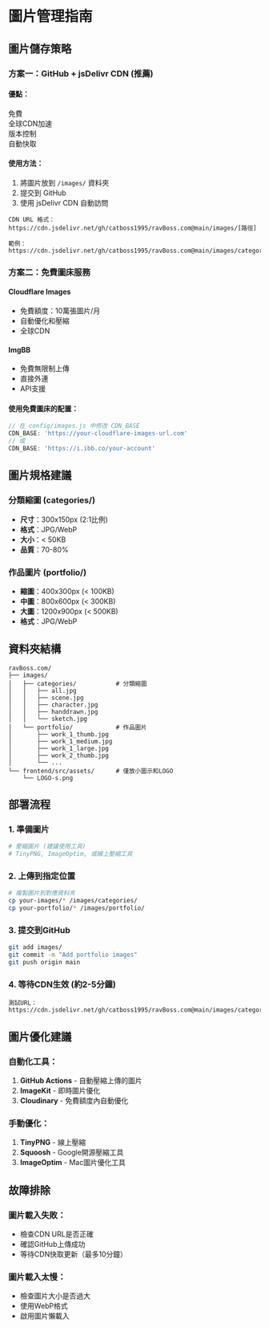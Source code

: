 # 圖片管理指南

## 圖片儲存策略

### 方案一：GitHub + jsDelivr CDN (推薦)

#### 優點：
免費  
全球CDN加速  
版本控制  
自動快取  

#### 使用方法：
1. 將圖片放到 `/images/` 資料夾
2. 提交到 GitHub
3. 使用 jsDelivr CDN 自動訪問

```
CDN URL 格式：
https://cdn.jsdelivr.net/gh/catboss1995/ravBoss.com@main/images/[路徑]

範例：
https://cdn.jsdelivr.net/gh/catboss1995/ravBoss.com@main/images/categories/all.jpg
```

### 方案二：免費圖床服務

#### Cloudflare Images
- 免費額度：10萬張圖片/月
- 自動優化和壓縮
- 全球CDN

#### ImgBB
- 免費無限制上傳
- 直接外連
- API支援

#### 使用免費圖床的配置：
```javascript
// 在 config/images.js 中修改 CDN_BASE
CDN_BASE: 'https://your-cloudflare-images-url.com'
// 或
CDN_BASE: 'https://i.ibb.co/your-account'
```

## 圖片規格建議

### 分類縮圖 (categories/)
- **尺寸**：300x150px (2:1比例)
- **格式**：JPG/WebP
- **大小**：< 50KB
- **品質**：70-80%

### 作品圖片 (portfolio/)
- **縮圖**：400x300px (< 100KB)
- **中圖**：800x600px (< 300KB) 
- **大圖**：1200x900px (< 500KB)
- **格式**：JPG/WebP

## 資料夾結構

```
ravBoss.com/
├── images/
│   ├── categories/           # 分類縮圖
│   │   ├── all.jpg
│   │   ├── scene.jpg
│   │   ├── character.jpg
│   │   ├── handdrawn.jpg
│   │   └── sketch.jpg
│   └── portfolio/            # 作品圖片
│       ├── work_1_thumb.jpg
│       ├── work_1_medium.jpg
│       ├── work_1_large.jpg
│       ├── work_2_thumb.jpg
│       └── ...
└── frontend/src/assets/      # 僅放小圖示和LOGO
    └── LOGO-s.png
```

## 部署流程

### 1. 準備圖片
```bash
# 壓縮圖片 (建議使用工具)
# TinyPNG, ImageOptim, 或線上壓縮工具
```

### 2. 上傳到指定位置
```bash
# 複製圖片到對應資料夾
cp your-images/* /images/categories/
cp your-portfolio/* /images/portfolio/
```

### 3. 提交到GitHub
```bash
git add images/
git commit -m "Add portfolio images"
git push origin main
```

### 4. 等待CDN生效 (約2-5分鐘)
```
測試URL：
https://cdn.jsdelivr.net/gh/catboss1995/ravBoss.com@main/images/categories/all.jpg
```

## 圖片優化建議

### 自動化工具：
1. **GitHub Actions** - 自動壓縮上傳的圖片
2. **ImageKit** - 即時圖片優化
3. **Cloudinary** - 免費額度內自動優化

### 手動優化：
1. **TinyPNG** - 線上壓縮
2. **Squoosh** - Google開源壓縮工具
3. **ImageOptim** - Mac圖片優化工具

## 故障排除

### 圖片載入失敗：
- 檢查CDN URL是否正確
- 確認GitHub上傳成功
- 等待CDN快取更新（最多10分鐘）

### 圖片載入太慢：
- 檢查圖片大小是否過大
- 使用WebP格式
- 啟用圖片懶載入